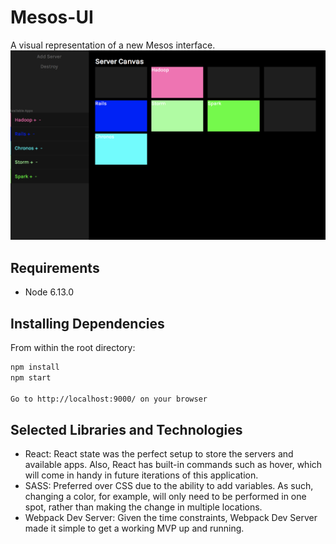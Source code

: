 # Mesos-UI
A visual representation of a new Mesos interface.
![alt text](mesos-screenshot.png?raw=true)


## Requirements
- Node 6.13.0

## Installing Dependencies

From within the root directory:
```sh
npm install 
npm start

Go to http://localhost:9000/ on your browser
```

## Selected Libraries and Technologies
- React: React state was the perfect setup to store the servers and available apps. Also, React has built-in commands such as hover, which will come in handy in future iterations of this application. 
- SASS: Preferred over CSS due to the ability to add variables. As such, changing a color, for example, will only need to be performed in one spot, rather than making the change in multiple locations.
- Webpack Dev Server: Given the time constraints, Webpack Dev Server made it simple to get a working MVP up and running. 
